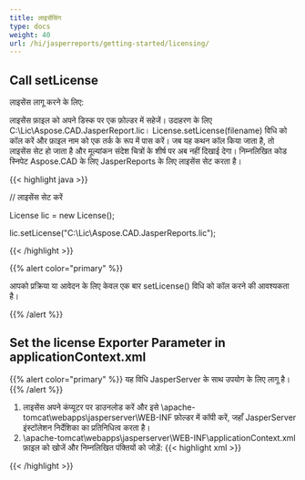 ```yaml
---
title: लाइसेंसिंग
type: docs
weight: 40
url: /hi/jasperreports/getting-started/licensing/
---
```

## **Call setLicense**
लाइसेंस लागू करने के लिए:

लाइसेंस फ़ाइल को अपने डिस्क पर एक फ़ोल्डर में सहेजें। उदाहरण के लिए C:\Lic\Aspose.CAD.JasperReport.lic।
License.setLicense(filename) विधि को कॉल करें और फ़ाइल नाम को एक तर्क के रूप में पास करें। जब यह कथन कॉल किया जाता है, तो लाइसेंस सेट हो जाता है और मूल्यांकन संदेश चित्रों के शीर्ष पर अब नहीं दिखाई देगा।
निम्नलिखित कोड स्निपेट Aspose.CAD के लिए JasperReports के लिए लाइसेंस सेट करता है।

{{< highlight java >}}

// लाइसेंस सेट करें

License lic = new License();

lic.setLicense("C:\Lic\Aspose.CAD.JasperReports.lic");

{{< /highlight >}}

{{% alert color="primary" %}}

आपको प्रक्रिया या आवेदन के लिए केवल एक बार setLicense() विधि को कॉल करने की आवश्यकता है।

{{% /alert %}}

## **Set the license Exporter Parameter in applicationContext.xml**
{{% alert color="primary" %}}
यह विधि JasperServer के साथ उपयोग के लिए लागू है।
{{% /alert %}}
1. लाइसेंस अपने कंप्यूटर पर डाउनलोड करें और इसे \apache-tomcat\webapps\jasperserver\WEB-INF फ़ोल्डर में कॉपी करें, जहाँ JasperServer इंस्टॉलेशन निर्देशिका का प्रतिनिधित्व करता है।
2. \apache-tomcat\webapps\jasperserver\WEB-INF\applicationContext.xml फ़ाइल को खोजें और निम्नलिखित पंक्तियों को जोड़ें:
{{< highlight xml >}}
<bean id="jpgExportParameters" class="com.aspose.cad.jasperreports.jpg.ASJpegExportParametersBean">
    <property name="license" value="C:\jasperserver-7.6\apache-tomcat\webapps\jasperserver\WEB-INFAspose.CAD.JasperReports.lic"/>
</bean>
{{< /highlight >}}
